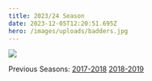 ```yaml
---
title: 2023/24 Season
date: 2023-12-05T12:20:51.695Z
hero: /images/uploads/badders.jpg
---
```

![](/images/uploads/tables240207.jpg)

Previous Seasons: [2017-2018](/tables/season-2017-2018) [2018-2019](/tables/season-2018-2019)